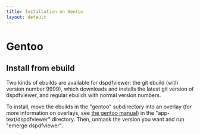 ```yaml
---
title: Installation on Gentoo
layout: default
---
```


Gentoo
======

Install from ebuild
-------------------

Two kinds of ebuilds are available for dspdfviewer: the git ebuild
(with version number 9999), which downloads and installs the latest
git version of dspdfviewer, and regular ebuilds with normal version
numbers.

To install, move the ebuilds in the "gentoo" subdirectory into an
overlay (for more information on overlays, see [the gentoo manual][1])
in the "app-text/dspdfviewer" directory. Then, unmask the version you
want and run "emerge dspdfviewer".

[1]: https://www.gentoo.org/proj/en/overlays/userguide.xml
